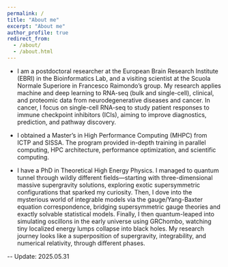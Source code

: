 ```yaml
---
permalink: /
title: "About me"
excerpt: "About me"
author_profile: true
redirect_from:
  - /about/
  - /about.html
---
```

- I am a postdoctoral researcher at the European Brain Research Institute (EBRI) in the Bioinformatics Lab, and a visiting scientist at the Scuola Normale Superiore in Francesco Raimondo’s group. My research applies machine and deep learning to RNA-seq (bulk and single-cell), clinical, and proteomic data from neurodegenerative diseases and cancer. In cancer, I focus on single-cell RNA-seq to study patient responses to immune checkpoint inhibitors (ICIs), aiming to improve diagnostics, prediction, and pathway discovery.

- I obtained a Master’s in High Performance Computing (MHPC) from ICTP and SISSA. The program provided in-depth training in parallel computing, HPC architecture, performance optimization, and scientific computing.

- I have a PhD in Theoretical High Energy Physics. I managed to quantum tunnel through wildly different fields—starting with three-dimensional massive supergravity solutions, exploring exotic supersymmetric configurations that sparked my curiosity. Then, I dove into the mysterious world of integrable models via the gauge/Yang-Baxter equation correspondence, bridging supersymmetric gauge theories and exactly solvable statistical models. Finally, I then quantum-leaped into simulating oscillons in the early universe using GRChombo, watching tiny localized energy lumps collapse into black holes. My research journey looks like a superposition of supergravity, integrability, and numerical relativity, through different phases.


-- Update: 2025.05.31
